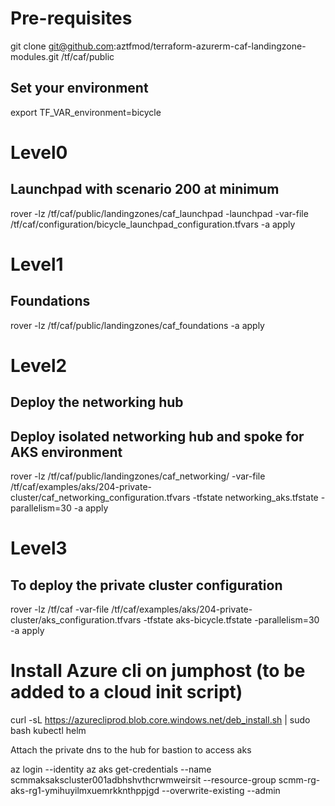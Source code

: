 # Pre-requisites
git clone git@github.com:aztfmod/terraform-azurerm-caf-landingzone-modules.git /tf/caf/public

## Set your environment
export TF_VAR_environment=bicycle

# Level0
## Launchpad with scenario 200 at minimum
rover -lz /tf/caf/public/landingzones/caf_launchpad -launchpad -var-file /tf/caf/configuration/bicycle_launchpad_configuration.tfvars -a apply

# Level1
## Foundations
rover -lz /tf/caf/public/landingzones/caf_foundations -a apply

# Level2
## Deploy the networking hub
<!-- rover -lz /tf/caf/public/landingzones/caf_networking/ -var-file /tf/caf/public/landingzones/caf_networking/scenario/200-single-region-hub/configuration.tfvars -tfstate networking_hub.tfstate -a apply -->

## Deploy isolated networking hub and spoke for AKS environment
rover -lz /tf/caf/public/landingzones/caf_networking/ -var-file /tf/caf/examples/aks/204-private-cluster/caf_networking_configuration.tfvars -tfstate networking_aks.tfstate -parallelism=30 -a apply

# Level3
## To deploy the private cluster configuration
rover -lz /tf/caf -var-file /tf/caf/examples/aks/204-private-cluster/aks_configuration.tfvars -tfstate aks-bicycle.tfstate -parallelism=30 -a apply

# Install Azure cli on jumphost (to be added to a cloud init script)
curl -sL https://azurecliprod.blob.core.windows.net/deb_install.sh | sudo bash
kubectl
helm

Attach the private dns to the hub for bastion to access aks

az login --identity
az aks get-credentials --name scmmaksakscluster001adbhshvthcrwmweirsit --resource-group scmm-rg-aks-rg1-ymihuyilmxuemrkknthppjgd --overwrite-existing --admin